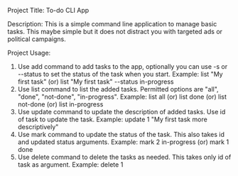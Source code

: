 Project Title: To-do CLI App

Description: 
This is a simple command line application to manage basic tasks. This maybe simple but it does not distract you with targeted ads or political campaigns.

Project Usage:
1. Use add command to add tasks to the app, optionally you can use -s or --status to set the status of the task when you start.
Example: list "My first task" (or) list "My first task" --status in-progress
2. Use list command to list the added tasks. Permitted options are "all", "done", "not-done", "in-progress". Example: list all (or) list done (or) list not-done (or) list in-progress
3. Use update command to update the description of added tasks. Use id of task to update the task. Example: update 1 "My first task more descriptively"
4. Use mark command to update the status of the task. This also takes id and updated status arguments. Example: mark 2 in-progress (or) mark 1 done
5. Use delete command to delete the tasks as needed. This takes only id of task as argument. Example: delete 1